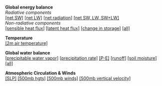 **Global energy balance**  
*Radiative components*  
[[net SW]](https://pjbartlein.github.io/UOCWC/html/anim/maps/global/nswrs.html) 
[[net LW]](https://pjbartlein.github.io/UOCWC/html/anim/maps/global/nlwrs.html)
[[net radiation]](https://pjbartlein.github.io/UOCWC/html/anim/maps/global/netrad.html)
[[net SW, LW, SW+LW]](https://pjbartlein.github.io/UOCWC/html/anim/maps/global/three_rads.html)  
*Non-radiative components*   
[[sensible heat flux]](https://pjbartlein.github.io/UOCWC/html/anim/maps/global/shtfl.html)
[[latent heat flux]](https://pjbartlein.github.io/UOCWC/html/anim/maps/global/lhtfl.html)
[[change in storage]](https://pjbartlein.github.io/UOCWC/html/anim/maps/global/storagechg2.html)
[[all]](https://pjbartlein.github.io/UOCWC/html/anim/maps/global/four_storage.html)
  
**Temperature**  
[[2m air temperature]](https://pjbartlein.github.io/UOCWC/html/anim/maps/global/tmp2m.html)  
	 
**Global water balance**   
[[precipitable water vapor]](https://pjbartlein.github.io/UOCWC/html/anim/maps/global/pwat.html)
[[precipitation rate]](https://pjbartlein.github.io/UOCWC/html/anim/maps/global/prate.html)
[[P-E]](https://pjbartlein.github.io/UOCWC/html/anim/maps/global/pme.html)
[[runoff]](https://pjbartlein.github.io/UOCWC/html/anim/maps/global/runoff.html)
[[soil moisture]](https://pjbartlein.github.io/UOCWC/html/anim/maps/global/soilw.html)
[[all]](https://pjbartlein.github.io/UOCWC/html/anim/maps/global/four_moisture.html)    

**Atmospheric Circulation & Winds**  
[[SLP]](https://pjbartlein.github.io/UOCWC/html/anim/maps/global/slp.html)
[[500mb hgts]](https://pjbartlein.github.io/UOCWC/html/anim/maps/global/ht500.html)
[[500mb winds]](https://pjbartlein.github.io/UOCWC/html/anim/maps/global/vmag500winds.html)
[[500mb vertical velocity]](https://pjbartlein.github.io/UOCWC/html/anim/maps/global/om500.html)	 
